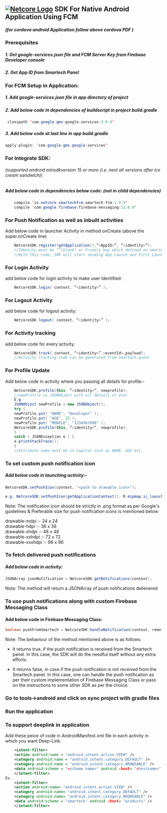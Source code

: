 ## [![Netcore Logo](https://netcore.in/wp-content/themes/netcore/img/Netcore-new-Logo.png)](http:www.netcore.in) SDK For Native Android Application Using FCM

##### (for cordova android Application follow above cordova PDF )

### Prerequisites

##### 1. Get google-services.json file and FCM Server Key from Firebase Developer console

##### 2. Get App ID from Smartech Panel

### For FCM  Setup in Application:

##### 1. Add google-services.json file in app directory of project

##### 2. Add below code in dependencies of buildscript in project build.gradle
```java
 classpath 'com.google.gms:google-services:3.0.0'
```

##### 3. Add below code at last line in app build.gradle
```java
apply plugin: 'com.google.gms.google-services'
```

### For Integrate SDK:    
###### (supported android minsdkversion 15 or more (i.e. next all versions after ice cream sandwich))

##### Add below code in dependencies below code: (not in child dependencies)
```java
    compile 'in.netcore.smartechfcm:smartech-fcm:1.0.9'
    compile 'com.google.firebase:firebase-messaging:11.6.0'
```
### For Push Notification as well as inbuilt activities
Add below code in launcher Activity in method onCreate (above the super.onCreate line)
```java
    NetcoreSDK.register(getApplication(),”<AppID>”, “<identity>”);
    //Identity must be “”(blank) or Primary key which defined on smartech Panel
    //With this code, SDK will start sending App Launch and First Launch activities by default.
```
### For Login Activity 
add below code for login activity to make user Identified:
```java
    NetcoreSDK.login( context, “<identity>” );
```
### For Logout Activity 
add below code for logout activity:
```java
    NetcoreSDK.logout( context, “<identity>” );
```
### For Activity tracking 
add below code for every activity:
```java
    NetcoreSDK.track( context, “<identity>”,<eventId>,payload);
    //Activity tracking code can be generated from Smartech panel
```
### For Profile Update
Add below code in activity where you passing all details for profile:-
```java
    NetcoreSDK.profile(this, “<identity>”, newprofile); 
    //newProfile is JSONObject with all details of User
    E.g. 
    JSONObject newProfile = new JSONObject();
    try {
    newProfile.put( "NAME", "Developer" );
    newProfile.put( "AGE", 25 );
    newProfile.put( "MOBILE", "1234567890" );
    NetcoreSDK.profile(this, “<identity>”, newprofile);
    }
    catch ( JSONException e ) {
    e.printStackTrace();
    }
    //Attribute name must be in Capital such as NAME, AGE etc.
```
### To set custom push notification icon
##### Add below code in launching activity:-
```java
NetcoreSDK.setPushIcon(context, "<path to drawable icon>");

e.g. NetcoreSDK.setPushIcon(getApplicationContext(), R.mipmap.ic_launcher);
```
Note: The notification icon should be strictly in .png format as per Google's guidelines & Preferable size for push notification icons is mentioned below:

drawable-mdpi :- 24 x 24 <br/>
drawable-hdpi :- 36 x 36 <br/>
drawable-xhdpi :- 48 x 48 <br/>
drawable-xxhdpi :- 72 x 72 <br/>
drawable-xxxhdpi :- 96 x 96 <br/>

### To fetch delivered push notifications
##### Add below code in activity:
```java
JSONArray jsonNotification = NetcoreSDK.getNotifications(context);
```
Note: The method will return a JSONArray of push notifications delievered

### To use push notifications along with custom Firebase Messaging Class
#### Add below code in Firebase Messaging Class:

```java
boolean pushFromSmartech = NetcoreSDK.handleNotification(context, remoteMessage);
```
Note:  The behaviour of the method mentioned above is as follows:

- It returns true, if the push notification is received from the Smartech panel. In this case, the SDK will do the needful itself without any extra efforts. 

-  It returns false, in case if the push notification is not received from the Smartech panel. In this case, one can handle the push notification as per their custom implementation of Firebase Messaging Class or pass on the instructions to some other SDK as per the choice.

### Go to tools->android and click on sync project with gradle files

### Run the application

### To support deeplink in application
Add these peice of code in AndroidManifest.xml file in each activity in which you want Deep-Link.

```xml
    <intent-filter>
    <action android:name = "android.intent.action.VIEW" />
    <category android:name = "android.intent.category.DEFAULT" />
    <category android:name = "android.intent.category.BROWSABLE" />
    <data android:scheme = "<scheme name>" android :host= "<hostname>" />
    </intent-filter>
Ex.
    <intent-filter>
    <action android:name= "android.intent.action.VIEW" />
    <category android:name= "android.intent.category.DEFAULT" />
    <category android:name= "android.intent.category.BROWSABLE" />
    <data android:scheme = "smartech" android :host= "products" />
    </intent-filter>
```

